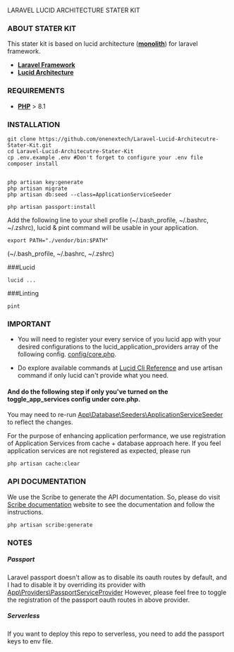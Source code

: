 
LARAVEL LUCID ARCHITECTURE STATER KIT

### ABOUT STATER KIT
This stater kit is based on lucid architecture (**[monolith](https://docs.lucidarch.dev/micro-vs-monolith/#monolith)**) for laravel framework.
- **[Laravel Framework](https://laravel.com/)**
- **[Lucid Architecture](https://lucidarch.dev/)**

### REQUIREMENTS
- **[PHP](https://www.php.net/)** > 8.1

### INSTALLATION
```shell
git clone https://github.com/onenextech/Laravel-Lucid-Architecutre-Stater-Kit.git 
cd Laravel-Lucid-Architecutre-Stater-Kit
cp .env.example .env #Don't forget to configure your .env file
composer install


php artisan key:generate
php artisan migrate
php artisan db:seed --class=ApplicationServiceSeeder

php artisan passport:install
```


Add the following line to your shell profile (~/.bash_profile, ~/.bashrc, ~/.zshrc), lucid & pint command will be usable in your application.
```shell
export PATH="./vendor/bin:$PATH"
```
(~/.bash_profile, ~/.bashrc, ~/.zshrc)

###Lucid
```shell
lucid ...
```

###Linting
```shell
pint
```


### IMPORTANT
- You will need to register your every service of you lucid app with your desired configurations to the lucid_application_providers array of the following config.
[config/core.php](./config/core.php).

- Do explore available commands at [Lucid Cli Reference](https://docs.lucidarch.dev/cli/) and use artisan command if only lucid can't provide what you need.


#### And do the following step if only you've turned on the toggle_app_services config under core.php.
You may need to re-run [App\Database\Seeders\ApplicationServiceSeeder](./database/seeders/ApplicationServiceSeeder.php) to reflect the changes.

For the purpose of enhancing application performance, we use registration of Application Services from cache + database approach here.
If you feel application services are not registered as expected, please run
```shell
php artisan cache:clear
```

### API DOCUMENTATION

We use the Scribe to generate the API documentation. So, please do visit [Scribe documentation](https://scribe.knuckles.wtf/laravel) website to see the documentation and follow the instructions.

```shell
php artisan scribe:generate     
```

### NOTES

##### Passport
Laravel passport doesn't allow as to disable its oauth routes by default, and I had to disable it by overriding its provider with [App\Providers\PassportServiceProvider](./app/Providers/PassportServiceProvider.php)
However, please feel free to toggle the registration of the passport oauth routes in above provider.

##### Serverless
If you want to deploy this repo to serverless, you need to add the passport keys to env file.